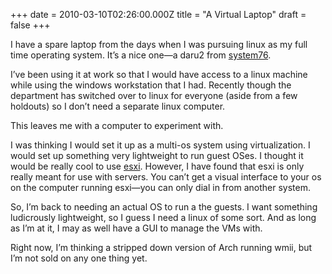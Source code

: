 +++
date = 2010-03-10T02:26:00.000Z
title = "A Virtual Laptop"
draft = false
+++


<div><p>I have a spare laptop from the days when I was pursuing linux as my full time operating system. It&#8217;s a nice one&#8212;a daru2 from <a href="http://system76.com">system76</a>.</p>
<p>I&#8217;ve been using it at work so that I would have access to a linux machine while using the windows workstation that I had. Recently though the department has switched over to linux for everyone (aside from a few holdouts) so I don&#8217;t need a separate linux computer.</p>
<p>This leaves me with a computer to experiment with.</p>
<p>I was thinking I would set it up as a multi-os system using virtualization. I would set up something very lightweight to run guest OSes. I thought it would be really cool to use <a href="http://www.vmware.com/products/esxi/">esxi</a>. However, I have found that esxi is only really meant for use with servers. You can&#8217;t get a visual interface to your os on the computer running esxi&#8212;you can only dial in from another system.</p>
<p>So, I&#8217;m back to needing an actual OS to run a the guests. I want something ludicrously lightweight, so I guess I need a linux of some sort. And as long as I&#8217;m at it, I may as well have a GUI to manage the VMs with.</p>
<p>Right now, I&#8217;m thinking a stripped down version of Arch running wmii, but I&#8217;m not sold on any one thing yet.</p></div>